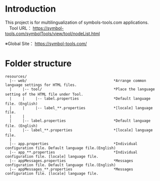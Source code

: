 # Introduction

This project is for multilingualization of symbols-tools.com applications.  
　Tool URL： https://symbol-tools.com/symbolTools/view/tool/nodeList.html

※Global Site： https://symbol-tools.com/


# Folder structure

    resources/  
      |-- web/                                        *Arrange common language settings for HTML files.
      |     |-- tool/                                 *Place the language setting of the HTML file under Tool.　　
      |     |     |-- label.properties                *Default language file. (English)　　
      |     |     |-- label_**.properties             *[locale] language file.
      |     |  
      |     |-- label.properties                      *Default language file. (English)　　
      |     |-- label_**.properties                   *[locale] language file.　
      |  
      |-- app.properties                              *Individual configuration file. Default language file.(English)  
      |-- app_**.properties                           *Individual configuration file. [locale] language file.  
      |-- appMessages.properties                      *Messages configuration file. Default language file.(English)  
      |-- appMessages_**.properties                   *Messages configuration file. [locale] language file.  
